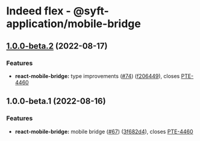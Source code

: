 # Indeed flex - @syft-application/mobile-bridge

## [1.0.0-beta.2](https://github.com/Syft-Application/flex-frontend/compare/react-mobile-bridge-v1.0.0-beta.1...react-mobile-bridge-v1.0.0-beta.2) (2022-08-17)


### Features

* **react-mobile-bridge:** type improvements ([#74](https://github.com/Syft-Application/flex-frontend/issues/74)) ([f206449](https://github.com/Syft-Application/flex-frontend/commit/f20644986380843efcb84994d1a3d041ccfee147)), closes [PTE-4460](https://github.com/Syft-Application/flex-frontend/issues/4460)

## 1.0.0-beta.1 (2022-08-16)


### Features

* **react-mobile-bridge:** mobile bridge ([#67](https://github.com/Syft-Application/flex-frontend/issues/67)) ([3f682d4](https://github.com/Syft-Application/flex-frontend/commit/3f682d4c0d2c7a6c6f4808c47efa470f7ff7b83d)), closes [PTE-4460](https://github.com/Syft-Application/flex-frontend/issues/4460)
